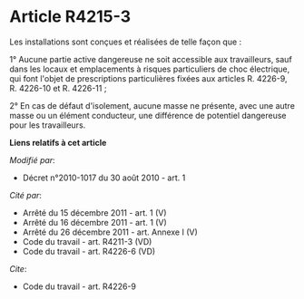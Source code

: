 # Article R4215-3

Les installations sont conçues et réalisées de telle façon que : 

1° Aucune partie active dangereuse ne soit accessible aux travailleurs, sauf dans les locaux et emplacements à risques
particuliers de choc électrique, qui font l'objet de prescriptions particulières fixées aux articles R. 4226-9, R. 4226-10 et
R. 4226-11 ;

2° En cas de défaut d'isolement, aucune masse ne présente, avec une autre masse ou un élément conducteur, une différence de
potentiel dangereuse pour les travailleurs.

**Liens relatifs à cet article**

_Modifié par_:

  - Décret n°2010-1017 du 30 août 2010 - art. 1

_Cité par_:

  - Arrêté du 15 décembre 2011 - art. 1 (V)
  - Arrêté du 16 décembre 2011 - art. 1 (V)
  - Arrêté du 26 décembre 2011 - art. Annexe I (V)
  - Code du travail - art. R4211-3 (VD)
  - Code du travail - art. R4226-6 (VD)

_Cite_:

  - Code du travail - art. R4226-9
